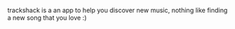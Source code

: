 trackshack is a an app to help you discover new music, nothing like finding a new song that you love :)
